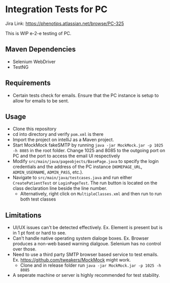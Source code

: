 # Integration Tests for PC

Jira Link: https://phenotips.atlassian.net/browse/PC-325

This is WIP e-2-e testing of PC.

## Maven Dependencies
- Selenium WebDriver
- TestNG

## Requirements
- Certain tests check for emails. Ensure that the PC instance is setup to allow for emails to be sent. 

## Usage
- Clone this repository
- cd into directory and verify `pom.xml` is there
- Import the project on intelliJ as a Maven project.
- Start MockMock fakeSMTP by running `java -jar MockMock.jar -p 1025 -h 8085` in the root folder. Change 1025 and 8085 to the outgoing port on PC and the port to access the email UI respectively
- Modify `src/main/java/pageobjects/BasePage.java` to specify the login credentials and the address of the PC instance (`HOMEPAGE_URL`, `ADMIN_USERNAME`, `ADMIN_PASS`, etc.).
- Navigate to `src/main/java/testcases.java` and run either `CreatePatientTest` or `LoginPageTest`. The run button is located on the class declaration line beside the line number.
	- Alternatively, right click on `MultipleClasses.xml` and then run to run both test classes

## Limitations
- UI/UX issues can't be detected  effectively. Ex. Element is present but is in 1 pt font or hard to see.
- Can't handle native operating system dialoge boxes. Ex. Browser produces a non-web based warning dialgoue. Selenium has no control over those.
- Need to use a third party SMTP browser based service to test emails. Ex. https://github.com/tweakers/MockMock might work.
	- Clone and in release folder run `java -jar MockMock.jar -p 1025 -h 8085`
- A seperate machine or server is highly recommended for test stability. 
